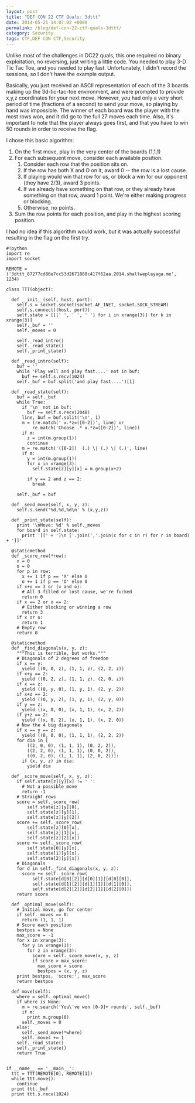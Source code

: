 ```yaml
---
layout: post
title: "DEF CON 22 CTF Quals: 3dttt"
date: 2014-05-21 14:07:02 +0000
permalink: /blog/def-con-22-ctf-quals-3dttt/
category: Security
tags: CTF,DEF CON CTF,Security
---
```

Unlike most of the challenges in DC22 quals, this one required no binary exploitation, no reversing, just writing a little code.  You needed to play 3-D Tic Tac Toe, and you needed to play fast.  Unfortunately, I didn't record the sessions, so I don't have the example output.

Basically, you just received an ASCII representation of each of the 3 boards making up the 3d-tic-tac-toe environment, and were prompted to provide x,y,z coordinates for your next move.  However, you had only a very short period of time (fractions of a second) to send your move, so playing by hand was impossible.  The winner of each board was the player with the most rows won, and it did go to the full 27 moves each time.  Also, it's important to note that the player always goes first, and that you have to win 50 rounds in order to receive the flag.

I chose this basic algorithm:

1. On the first move, play in the very center of the boards (1,1,1)
2. For each subsequent move, consider each available position.
    1. Consider each row that the position sits on.
    2. If the row has both X and O on it, award 0 -- the row is a lost cause.
    3. If playing would win that row for us, or block a win for our opponent (they have 2/3), award 3 points.
    4. If we already have something on that row, or they already have something on that row, award 1 point.  We're either making progress or blocking.
    5. Otherwise, no points.
3. Sum the row points for each position, and play in the highest scoring position.

I had no idea if this algorithm would work, but it was actually successful resulting in the flag on the first try.

    #!python
    import re
    import socket
    
    REMOTE = ('3dttt_87277cd86e7cc53d2671888c417f62aa.2014.shallweplayaga.me', 1234)
    
    class TTT(object):
    
      def __init__(self, host, port):
        self.s = socket.socket(socket.AF_INET, socket.SOCK_STREAM)
        self.s.connect((host, port))
        self.state = [[[' ', ' ', ' '] for i in xrange(3)] for k in xrange(3)]
        self._buf = ''
        self._moves = 0
    
        self._read_intro()
        self._read_state()
        self._print_state()
    
      def _read_intro(self):
        buf = ''
        while 'Play well and play fast....' not in buf:
          buf += self.s.recv(1024)
        self._buf = buf.split('and play fast....')[1]
    
      def _read_state(self):
        buf = self._buf
        while True:
          if '\n' not in buf:
            buf += self.s.recv(2048)
          line, buf = buf.split('\n', 1)
          m = (re.match(' x.*z=([0-2])', line) or 
              re.match('Choose .* x.*z=([0-2])', line))
          if m:
            z = int(m.group(1))
            continue
          m = re.match('([0-2])  (.) \| (.) \| (.)', line)
          if m:
            y = int(m.group(1))
            for x in xrange(3):
              self.state[z][y][x] = m.group(x+2)
    
            if y == 2 and z == 2:
              break
    
        self._buf = buf
    
      def _send_move(self, x, y, z):
        self.s.send('%d,%d,%d\n' % (x,y,z))
    
      def _print_state(self):
        print '\nMove: %d' % self._moves
        for board in self.state:
          print '[[' + ']\n ['.join(','.join(c for c in r) for r in board) + ']]'
    
      @staticmethod
      def _score_row(*row):
        x = 0
        o = 0
        for p in row:
          x += 1 if p == 'X' else 0
          o += 1 if p == 'O' else 0
        if x+o == 3 or (x and o):
          # All 3 filled or lost cause, we're fucked
          return 0
        if x == 2 or o == 2:
          # Either blocking or winning a row
          return 3
        if x or o:
          return 1
        # Empty row
        return 0
    
      @staticmethod
      def _find_diagonals(x, y, z):
        """This is terrible, but works."""
        # Diagonals of 2 degrees of freedom
        if x == y:
          yield ((0, 0, z), (1, 1, z), (2, 2, z))
        if x+y == 2:
          yield ((0, 2, z), (1, 1, z), (2, 0, z))
        if x == z:
          yield ((0, y, 0), (1, y, 1), (2, y, 2))
        if x+z == 2:
          yield ((0, y, 2), (1, y, 1), (2, y, 0))
        if y == z:
          yield ((x, 0, 0), (x, 1, 1), (x, 2, 2))
        if y+z == 2:
          yield ((x, 0, 2), (x, 1, 1), (x, 2, 0))
        # Now the 4 big diagonals
        if x == y == z:
          yield ((0, 0, 0), (1, 1, 1), (2, 2, 2))
        for dia in [
            ((2, 0, 0), (1, 1, 1), (0, 2, 2)),
            ((2, 2, 0), (1, 1, 1), (0, 0, 2)),
            ((0, 2, 0), (1, 1, 1), (2, 0, 2))]:
          if (x, y, z) in dia:
            yield dia
    
      def _score_move(self, x, y, z):
        if self.state[z][y][x] != ' ':
          # Not a possible move
          return -1
        # Straight rows
        score = self._score_row(
            self.state[z][y][0],
            self.state[z][y][1],
            self.state[z][y][2])
        score += self._score_row(
            self.state[z][0][x],
            self.state[z][1][x],
            self.state[z][2][x])
        score += self._score_row(
            self.state[0][y][x],
            self.state[1][y][x],
            self.state[2][y][x])
        # Diagonals
        for d in self._find_diagonals(x, y, z):
          score += self._score_row(
              self.state[d[0][2]][d[0][1]][d[0][0]],
              self.state[d[1][2]][d[1][1]][d[1][0]],
              self.state[d[2][2]][d[2][1]][d[2][0]])
        return score
    
      def _optimal_move(self):
        # Initial move, go for center
        if self._moves == 0:
          return (1, 1, 1)
        # Score each position
        bestpos = None
        max_score = -1
        for x in xrange(3):
          for y in xrange(3):
            for z in xrange(3):
              score = self._score_move(x, y, z)
              if score > max_score:
                max_score = score
                bestpos = (x, y, z)
        print bestpos, 'score:', max_score
        return bestpos
    
      def move(self):
        where = self._optimal_move()
        if where is None:
          m = re.search('You\'ve won [0-9]+ rounds', self._buf)
          if m:
            print m.group(0)
          self._moves = 0
        else:
          self._send_move(*where)
          self._moves += 1
        self._read_state()
        self._print_state()
        return True
    
    
    if __name__ == '__main__':
      ttt = TTT(REMOTE[0], REMOTE[1])
      while ttt.move():
        continue
      print ttt._buf
      print ttt.s.recv(1024)

